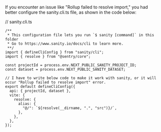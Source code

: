 If you encounter an issue like "Rollup failed to resolve import," you had better configure the sanity.cli.ts file, as shown in the code below:

// sanity.cli.ts
```
/**
 * This configuration file lets you run `$ sanity [command]` in this folder
 * Go to https://www.sanity.io/docs/cli to learn more.
 **/
import { defineCliConfig } from "sanity/cli";
import { resolve } from "@sentry/core";

const projectId = process.env.NEXT_PUBLIC_SANITY_PROJECT_ID;
const dataset = process.env.NEXT_PUBLIC_SANITY_DATASET;

// I have to write below code to make it work with sanity, or it will occur "Rollup failed to resolve import" error.
export default defineCliConfig({
  api: { projectId, dataset },
  vite: {
    resolve: {
      alias: {
        "@/": `${resolve(__dirname, ".", "src")}/`,
      },
    },
  },
});
```
